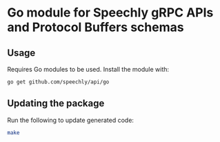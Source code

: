 # Go module for Speechly gRPC APIs and Protocol Buffers schemas

## Usage

Requires Go modules to be used. Install the module with:

```sh
go get github.com/speechly/api/go
```

## Updating the package

Run the following to update generated code:

```sh
make
```
